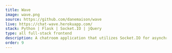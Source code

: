 ```yaml
---
title: Wave
image: wave.png
source: https://github.com/danemaison/wave
live: https://chat-wave.herokuapp.com/
stack: Python | Flask | Socket.IO | jQuery
type: all full-stack frontend
description: A chatroom application that utilizes Socket.IO for asynchronous communication between client and server.
order: 9
---
```


